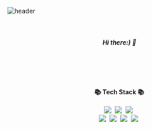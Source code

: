 ![header](https://capsule-render.vercel.app/api?type=Rounded&color=FBEFEF&height=200&section=header&text=Aleaf%20spring&fontSize=40&fontColor=BDBDBD)
<br>
<br>
<br>

<h5 align ="center"> Hi there:) 🌿</h5> 

<br>
<br>
<br>

<h4 align = "center"> 📚 Tech Stack 📚</h4>
<p align = "center"> 
    <img src="https://img.shields.io/badge/Java-007396?style=flat-      square&logo=Java&logoColor=white"/></a>&nbsp
    <img src="https://img.shields.io/badge/Javascript-ffb13b?style=flat-square&logo=javascript&logoColor=white"/></a>&nbsp     
  <img src="https://img.shields.io/badge/Node.js-339933?style=flat-square&logo=Node.js&logoColor=white"/></a>&nbsp
  <br>
  <img src="https://img.shields.io/badge/Express-000000?style=flat-square&logo=Express&logoColor=white"/></a>&nbsp
    <img src="https://img.shields.io/badge/Mysql-E6B91E?style=flat-square&logo=MySql&logoColor=white"/></a>&nbsp 
      <img src="https://img.shields.io/badge/AWS-232F3E?style=flat-square&logo=AmazonAWS&logoColor=white"/></a>&nbsp 
    <img src="https://img.shields.io/badge/React-61DAFB?style=flat-square&logo=React&logoColor=white"/></a>&nbsp  
 </p>
 <br>
 <br>
 
